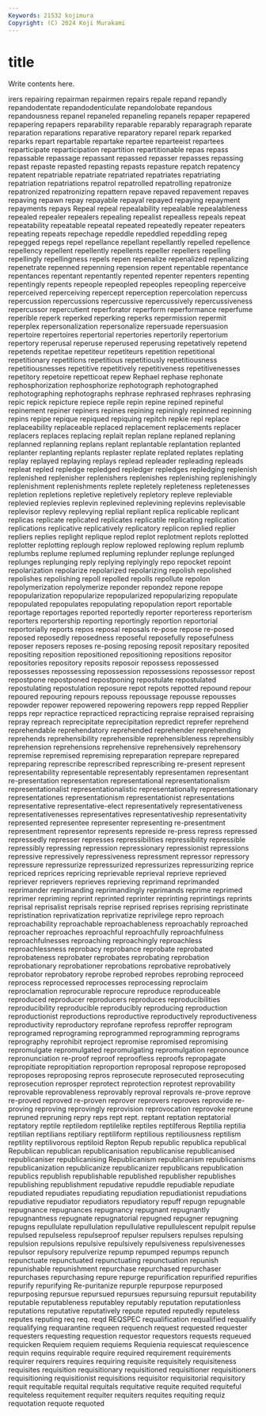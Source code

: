 ```yaml
---
Keywords: 21532 kojimura
Copyright: (C) 2024 Koji Murakami
---
```


# title

Write contents here.



irers repairing repairman repairmen repairs repale
repand repandly repandodentate repandodenticulate repandolobate repandous repandousness repanel repaneled repaneling
repanels repaper repapered repapering repapers reparability reparable reparably reparagraph reparate
reparation reparations reparative reparatory reparel repark reparked reparks repart repartable
repartake repartee reparteeist repartees reparticipate reparticipation repartition repartitionable repas repass
repassable repassage repassant repassed repasser repasses repassing repast repaste repasted
repasting repasts repasture repatch repatency repatent repatriable repatriate repatriated repatriates
repatriating repatriation repatriations repatrol repatrolled repatrolling repatronize repatronized repatronizing repattern
repave repaved repavement repaves repaving repawn repay repayable repayal repayed
repaying repayment repayments repays Repeal repeal repealability repealable repealableness repealed
repealer repealers repealing repealist repealless repeals repeat repeatability repeatable repeatal
repeated repeatedly repeater repeaters repeating repeats repechage repeddle repeddled repeddling
repeg repegged repegs repel repellance repellant repellantly repelled repellence repellency
repellent repellently repellents repeller repellers repelling repellingly repellingness repels repen
repenalize repenalized repenalizing repenetrate repenned repenning repension repent repentable repentance
repentances repentant repentantly repented repenter repenters repenting repentingly repents repeople
repeopled repeoples repeopling reperceive reperceived reperceiving repercept reperception repercolation repercuss
repercussion repercussions repercussive repercussively repercussiveness repercussor repercutient reperforator reperform reperformance
reperfume reperible reperk reperked reperking reperks repermission repermit reperplex repersonalization
repersonalize repersuade repersuasion repertoire repertoires repertorial repertories repertorily repertorium repertory
reperusal reperuse reperused reperusing repetatively repetend repetends repetitae repetiteur repetiteurs
repetition repetitional repetitionary repetitions repetitious repetitiously repetitiousness repetitiousnesses repetitive repetitively
repetitiveness repetitivenesses repetitory repetoire repetticoat repew Rephael rephase rephonate rephosphorization
rephosphorize rephotograph rephotographed rephotographing rephotographs rephrase rephrased rephrases rephrasing repic
repick repicture repiece repile repin repine repined repineful repinement repiner
repiners repines repining repiningly repinned repinning repins repipe repique repiqued
repiquing repitch repkie repl replace replaceability replaceable replaced replacement replacements
replacer replacers replaces replacing replait replan replane replaned replaning replanned
replanning replans replant replantable replantation replanted replanter replanting replants replaster
replate replated replates replating replay replayed replaying replays replead repleader
repleading repleads repleat repled repledge repledged repledger repledges repledging replenish
replenished replenisher replenishers replenishes replenishing replenishingly replenishment replenishments replete repletely
repleteness repletenesses repletion repletions repletive repletively repletory repleve repleviable replevied
replevies replevin replevined replevining replevins replevisable replevisor replevy replevying replial
repliant replica replicable replicant replicas replicate replicated replicates replicatile replicating
replication replications replicative replicatively replicatory replicon replied replier repliers replies
replight replique replod replot replotment replots replotted replotter replotting replough
replow replowed replowing replum replumb replumbs replume replumed repluming replunder
replunge replunged replunges replunging reply replying replyingly repo repocket repoint
repolarization repolarize repolarized repolarizing repolish repolished repolishes repolishing repoll repolled
repolls repollute repolon repolymerization repolymerize reponder repondez repone repope repopularization
repopularize repopularized repopularizing repopulate repopulated repopulates repopulating repopulation report reportable
reportage reportages reported reportedly reporter reporteress reporterism reporters reportership reporting
reportingly reportion reportorial reportorially reports repos reposal reposals re-pose repose
re-posed reposed reposedly reposedness reposeful reposefully reposefulness reposer reposers reposes
re-posing reposing reposit repositary reposited repositing reposition repositioned repositioning repositions
repositor repositories repository reposits reposoir repossess repossessed repossesses repossessing repossession
repossessions repossessor repost repostpone repostponed repostponing repostulate repostulated repostulating repostulation
reposure repot repots repotted repound repour repoured repouring repours repouss
repoussage repousse repousses repowder repower repowered repowering repowers repp repped
Repplier repps repr repractice repracticed repracticing repraise repraised repraising repray
repreach reprecipitate reprecipitation repredict reprefer reprehend reprehendable reprehendatory reprehended reprehender
reprehending reprehends reprehensibility reprehensible reprehensibleness reprehensibly reprehension reprehensions reprehensive reprehensively
reprehensory repremise repremised repremising repreparation reprepare reprepared repreparing represcribe represcribed
represcribing re-present represent representability representable representably representamen representant re-presentation representation
representational representationalism representationalist representationalistic representationally representationary representationes representationism representationist representations
representative representative-elect representatively representativeness representativenesses representatives representativeship representativity represented representee
representer representing re-presentment representment representor represents represide re-press repress repressed
repressedly represser represses repressibilities repressibility repressible repressibly repressing repression repressionary
repressionist repressions repressive repressively repressiveness repressment repressor repressory repressure repressurize
repressurized repressurizes repressurizing reprice repriced reprices repricing reprievable reprieval reprieve
reprieved repriever reprievers reprieves reprieving reprimand reprimanded reprimander reprimanding reprimandingly
reprimands reprime reprimed reprimer repriming reprint reprinted reprinter reprinting reprintings
reprints reprisal reprisalist reprisals reprise reprised reprises reprising repristinate repristination
reprivatization reprivatize reprivilege repro reproach reproachability reproachable reproachableness reproachably reproached
reproacher reproaches reproachful reproachfully reproachfulness reproachfulnesses reproaching reproachingly reproachless reproachlessness
reprobacy reprobance reprobate reprobated reprobateness reprobater reprobates reprobating reprobation reprobationary
reprobationer reprobations reprobative reprobatively reprobator reprobatory reprobe reprobed reprobes reprobing
reproceed reprocess reprocessed reprocesses reprocessing reproclaim reproclamation reprocurable reprocure reproduce
reproduceable reproduced reproducer reproducers reproduces reproducibilities reproducibility reproducible reproducibly reproducing
reproduction reproductionist reproductions reproductive reproductively reproductiveness reproductivity reproductory reprofane reprofess
reproffer reprogram reprogramed reprograming reprogrammed reprogramming reprograms reprography reprohibit reproject
repromise repromised repromising repromulgate repromulgated repromulgating repromulgation repronounce repronunciation re-proof
reproof reproofless reproofs repropagate repropitiate repropitiation reproportion reproposal repropose reproposed
reproposes reproposing repros reprosecute reprosecuted reprosecuting reprosecution reprosper reprotect reprotection
reprotest reprovability reprovable reprovableness reprovably reproval reprovals re-prove reprove re-proved
reproved re-proven reprover reprovers reproves reprovide re-proving reproving reprovingly reprovision
reprovocation reprovoke reprune repruned repruning repry reps rept rept. reptant
reptation reptatorial reptatory reptile reptiledom reptilelike reptiles reptilferous Reptilia reptilia
reptilian reptilians reptiliary reptiliform reptilious reptiliousness reptilism reptility reptilivorous reptiloid
Repton Repub republic republica republical Republican republican republicanisation republicanise republicanised
republicaniser republicanising Republicanism republicanism republicanisms republicanization republicanize republicanizer republicans republication
republics republish republishable republished republisher republishes republishing republishment repudative repuddle
repudiable repudiate repudiated repudiates repudiating repudiation repudiationist repudiations repudiative repudiator
repudiators repudiatory repuff repugn repugnable repugnance repugnances repugnancy repugnant repugnantly
repugnantness repugnate repugnatorial repugned repugner repugning repugns repullulate repullulation repullulative
repullulescent repulpit repulse repulsed repulseless repulseproof repulser repulsers repulses repulsing
repulsion repulsions repulsive repulsively repulsiveness repulsivenesses repulsor repulsory repulverize repump
repumped repumps repunch repunctuate repunctuated repunctuating repunctuation repunish repunishable repunishment
repurchase repurchased repurchaser repurchases repurchasing repure repurge repurification repurified repurifies
repurify repurifying Re-puritanize repurple repurpose repurposed repurposing repursue repursued repursues
repursuing repursuit reputability reputable reputableness reputabley reputably reputation reputationless reputations
reputative reputatively repute reputed reputedly reputeless reputes reputing req req.
reqd REQSPEC requalification requalified requalify requalifying requarantine requeen requench request
requested requester requesters requesting requestion requestor requestors requests requeued requicken
Requiem requiem requiems Requienia requiescat requiescence requin requins requirable require
required requirement requirements requirer requirers requires requiring requisite requisitely requisiteness
requisites requisition requisitionary requisitioned requisitioner requisitioners requisitioning requisitionist requisitions requisitor
requisitorial requisitory requit requitable requital requitals requitative requite requited requiteful
requiteless requitement requiter requiters requites requiting requiz requotation requote requoted
